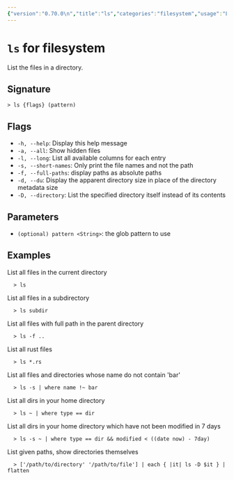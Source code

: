 ```yaml
---
{"version":"0.70.0\n","title":"ls","categories":"filesystem","usage":"List the files in a directory.\n"}
---
```

<!-- THIS FILE IS GENERATED BY update_book_commands.cjs USING NUSHELL'S HELP COMMANDS.
REFRAIN FROM EDITING IT MANUALLY.-->
# <code>ls</code> for filesystem

<div class='command-title'>List the files in a directory.</div>

## Signature

```> ls {flags} (pattern)```

## Flags

 * ```-h, --help```: Display this help message
 * ```-a, --all```: Show hidden files
 * ```-l, --long```: List all available columns for each entry
 * ```-s, --short-names```: Only print the file names and not the path
 * ```-f, --full-paths```: display paths as absolute paths
 * ```-d, --du```: Display the apparent directory size in place of the directory metadata size
 * ```-D, --directory```: List the specified directory itself instead of its contents
## Parameters

 * ```(optional) pattern <String>```: the glob pattern to use
## Examples

  List all files in the current directory
```shell
  > ls
```
  List all files in a subdirectory
```shell
  > ls subdir
```
  List all files with full path in the parent directory
```shell
  > ls -f ..
```
  List all rust files
```shell
  > ls *.rs
```
  List all files and directories whose name do not contain 'bar'
```shell
  > ls -s | where name !~ bar
```
  List all dirs in your home directory
```shell
  > ls ~ | where type == dir
```
  List all dirs in your home directory which have not been modified in 7 days
```shell
  > ls -s ~ | where type == dir && modified < ((date now) - 7day)
```
  List given paths, show directories themselves
```shell
  > ['/path/to/directory' '/path/to/file'] | each { |it| ls -D $it } | flatten
```


